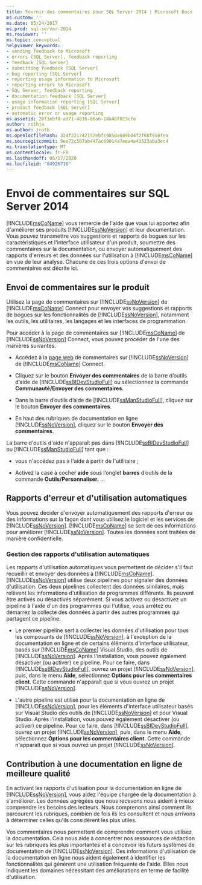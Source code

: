 ```yaml
---
title: Fournir des commentaires pour SQL Server 2014 | Microsoft Docs
ms.custom: ''
ms.date: 05/24/2017
ms.prod: sql-server-2014
ms.reviewer: ''
ms.topic: conceptual
helpviewer_keywords:
- sending feedback to Microsoft
- errors [SQL Server], feedback reporting
- feedback [SQL Server]
- submitting feedback [SQL Server]
- bug reporting [SQL Server]
- reporting usage information to Microsoft
- reporting errors to Microsoft
- SQL Server, feedback reporting
- documentation feedback [SQL Server]
- usage information reporting [SQL Server]
- product feedback [SQL Server]
- automatic error or usage reporting
ms.assetid: 28f3ebf0-ad71-4816-86a6-18a46f023cfe
author: rothja
ms.author: jroth
ms.openlocfilehash: 324f221742152ebfc0850a609b04f2f6bf956fea
ms.sourcegitcommit: 9ee72c507ab447ac69014a7eea4e43523a0a3ec4
ms.translationtype: MT
ms.contentlocale: fr-FR
ms.lasthandoff: 06/17/2020
ms.locfileid: "84926710"
---
```

# <a name="providing-feedback-for-sql-server-2014"></a>Envoi de commentaires sur SQL Server 2014
  [!INCLUDE[msCoName](../includes/msconame-md.md)] vous remercie de l'aide que vous lui apportez afin d'améliorer ses produits [!INCLUDE[ssNoVersion](../includes/ssnoversion-md.md)] et leur documentation. Vous pouvez transmettre vos suggestions et rapports de bogues sur les caractéristiques et l'interface utilisateur d'un produit, soumettre des commentaires sur la documentation, ou envoyer automatiquement des rapports d'erreurs et des données sur l'utilisation à [!INCLUDE[msCoName](../includes/msconame-md.md)] en vue de leur analyse. Chacune de ces trois options d'envoi de commentaires est décrite ici.  
  
## <a name="submitting-feedback-about-the-product"></a>Envoi de commentaires sur le produit  
 Utilisez la page de commentaires sur [!INCLUDE[ssNoVersion](../includes/ssnoversion-md.md)] de [!INCLUDE[msCoName](../includes/msconame-md.md)] Connect pour envoyer vos suggestions et rapports de bogues sur les fonctionnalités de [!INCLUDE[ssNoVersion](../includes/ssnoversion-md.md)], notamment les outils, les utilitaires, les langages et les interfaces de programmation.  
  
 Pour accéder à la page de commentaires sur [!INCLUDE[msCoName](../includes/msconame-md.md)] de [!INCLUDE[ssNoVersion](../includes/ssnoversion-md.md)] Connect, vous pouvez procéder de l'une des manières suivantes.  
  
-   Accédez à la [page web](https://go.microsoft.com/fwlink/?linkid=34178) de commentaires sur [!INCLUDE[ssNoVersion](../includes/ssnoversion-md.md)] de [!INCLUDE[msCoName](../includes/msconame-md.md)] Connect.  
  
-   Cliquez sur le bouton **Envoyer des commentaires** de la barre d’outils d’aide de [!INCLUDE[ssBIDevStudioFull](../includes/ssbidevstudiofull-md.md)] ou sélectionnez la commande **Communauté/Envoyer des commentaires**.  
  
-   Dans la barre d’outils d’aide de [!INCLUDE[ssManStudioFull](../includes/ssmanstudiofull-md.md)], cliquez sur le bouton **Envoyer des commentaires**.  
  
-   En haut des rubriques de documentation en ligne [!INCLUDE[ssNoVersion](../includes/ssnoversion-md.md)], cliquez sur le bouton **Envoyer des commentaires**.  
  
 La barre d'outils d'aide n'apparaît pas dans [!INCLUDE[ssBIDevStudioFull](../includes/ssbidevstudiofull-md.md)] ou [!INCLUDE[ssManStudioFull](../includes/ssmanstudiofull-md.md)] tant que :  
  
-   vous n'accédez pas à l'aide à partir de l'utilitaire ;  
  
-   Activez la case à cocher **aide** sous l’onglet **barres** d’outils de la commande **Outils/Personnaliser.** ...  
  
## <a name="automatic-error-and-usage-reporting"></a>Rapports d'erreur et d'utilisation automatiques  
 Vous pouvez décider d'envoyer automatiquement des rapports d'erreur ou des informations sur la façon dont vous utilisez le logiciel et les services de [!INCLUDE[ssNoVersion](../includes/ssnoversion-md.md)]. [!INCLUDE[msCoName](../includes/msconame-md.md)] se sert de ces informations pour améliorer [!INCLUDE[ssNoVersion](../includes/ssnoversion-md.md)]. Toutes les données sont traitées de manière confidentielle.  
  
### <a name="managing-automatic-usage-reporting"></a>Gestion des rapports d'utilisation automatiques  
 Les rapports d'utilisation automatiques vous permettent de décider s'il faut recueillir et envoyer des données à [!INCLUDE[msCoName](../includes/msconame-md.md)]. [!INCLUDE[ssNoVersion](../includes/ssnoversion-md.md)] utilise deux pipelines pour signaler des données d'utilisation. Ces deux pipelines collectent des données similaires, mais relèvent les informations d'utilisation de programmes différents. Ils peuvent être activés ou désactivés séparément. Si vous activez ou désactivez un pipeline à l'aide d'un des programmes qui l'utilise, vous arrêtez ou démarrez la collecte des données à partir des autres programmes qui partagent ce pipeline.  
  
-   Le premier pipeline sert à collecter les données d'utilisation pour tous les composants de [!INCLUDE[ssNoVersion](../includes/ssnoversion-md.md)], à l'exception de la documentation en ligne et de certains éléments d'interface utilisateur, basés sur [!INCLUDE[msCoName](../includes/msconame-md.md)] Visual Studio, des outils de [!INCLUDE[ssNoVersion](../includes/ssnoversion-md.md)]. Après l'installation, vous pouvez également désactiver (ou activer) ce pipeline. Pour ce faire, dans [!INCLUDE[ssBIDevStudioFull](../includes/ssbidevstudiofull-md.md)], ouvrez un projet [!INCLUDE[ssNoVersion](../includes/ssnoversion-md.md)], puis, dans le menu **Aide**, sélectionnez **Options pour les commentaires client**. Cette commande n'apparaît que si vous ouvrez un projet [!INCLUDE[ssNoVersion](../includes/ssnoversion-md.md)].  
  
-   L'autre pipeline est utilisé pour la documentation en ligne de [!INCLUDE[ssNoVersion](../includes/ssnoversion-md.md)], pour les éléments d'interface utilisateur basés sur Visual Studio des outils de [!INCLUDE[ssNoVersion](../includes/ssnoversion-md.md)] et pour Visual Studio. Après l'installation, vous pouvez également désactiver (ou activer) ce pipeline. Pour ce faire, dans [!INCLUDE[ssBIDevStudioFull](../includes/ssbidevstudiofull-md.md)], ouvrez un projet [!INCLUDE[ssNoVersion](../includes/ssnoversion-md.md)], puis, dans le menu **Aide**, sélectionnez **Options pour les commentaires client**. Cette commande n'apparaît que si vous ouvrez un projet [!INCLUDE[ssNoVersion](../includes/ssnoversion-md.md)].  
  
## <a name="helping-build-a-better-books-online"></a>Contribution à une documentation en ligne de meilleure qualité  
 En activant les rapports d'utilisation pour la documentation en ligne de [!INCLUDE[ssNoVersion](../includes/ssnoversion-md.md)], vous aidez l'équipe chargée de la documentation à s'améliorer. Les données agrégées que nous recevons nous aident à mieux comprendre les besoins des lecteurs. Nous comprenons ainsi comment ils parcourent les rubriques, combien de fois ils les consultent et nous arrivons à déterminer celles qu'ils considèrent les plus utiles.  
  
 Vos commentaires nous permettent de comprendre comment vous utilisez la documentation. Cela nous aide à concentrer nos ressources de rédaction sur les rubriques les plus importantes et à concevoir les futurs systèmes de documentation de [!INCLUDE[ssNoVersion](../includes/ssnoversion-md.md)]. Ces informations d'utilisation de la documentation en ligne nous aident également à identifier les fonctionnalités qui génèrent une utilisation fréquente de l'aide. Elles nous indiquent les domaines nécessitant des améliorations en terme de facilité d'utilisation.  
  
  
